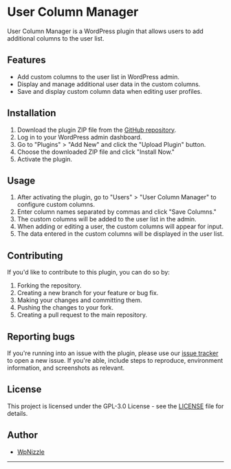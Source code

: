 # User Column Manager

User Column Manager is a WordPress plugin that allows users to add additional columns to the user list.

## Features

- Add custom columns to the user list in WordPress admin.
- Display and manage additional user data in the custom columns.
- Save and display custom column data when editing user profiles.

## Installation

1. Download the plugin ZIP file from the [GitHub repository](https://github.com/WpNizzle/User-Column-Manager).
2. Log in to your WordPress admin dashboard.
3. Go to "Plugins" > "Add New" and click the "Upload Plugin" button.
4. Choose the downloaded ZIP file and click "Install Now."
5. Activate the plugin.

## Usage

1. After activating the plugin, go to "Users" > "User Column Manager" to configure custom columns.
2. Enter column names separated by commas and click "Save Columns."
3. The custom columns will be added to the user list in the admin.
4. When adding or editing a user, the custom columns will appear for input.
5. The data entered in the custom columns will be displayed in the user list.

## Contributing

If you'd like to contribute to this plugin, you can do so by:

1. Forking the repository.
2. Creating a new branch for your feature or bug fix.
3. Making your changes and committing them.
4. Pushing the changes to your fork.
5. Creating a pull request to the main repository.

## Reporting bugs

If you're running into an issue with the plugin, please use our [issue tracker](https://github.com/WpNizzle/User-Column-Manager/issues/new) to open a new issue. If you're able, include steps to reproduce, environment information, and screenshots as relevant.

## License

This project is licensed under the GPL-3.0 License - see the [LICENSE](https://www.gnu.org/licenses/gpl-3.0.html) file for details.

## Author

- [WpNizzle](https://wpnizzle.com/)

---
